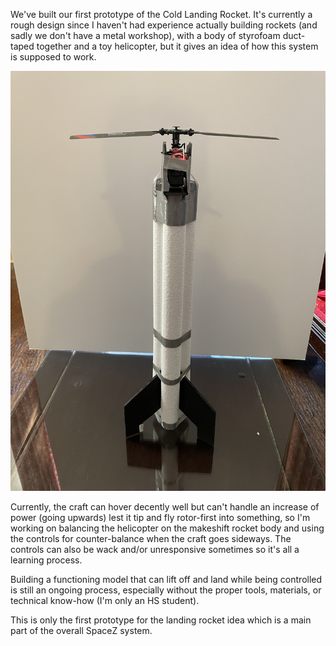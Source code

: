 We've built our first prototype of the Cold Landing Rocket. It's currently a rough design since I haven't had experience actually building rockets (and sadly we don't have a metal workshop), with a body of styrofoam duct-taped together and a toy helicopter, but it gives an idea of how this system is supposed to work. 

<img src="https://github.com/danjulsj/rotor-image-stuff/blob/main/IMG_9131.JPG"/>

Currently, the craft can hover decently well but can't handle an increase of power (going upwards) lest it tip and fly rotor-first into something, so I'm working on balancing the helicopter on the makeshift rocket body and using the controls for counter-balance when the craft goes sideways. The controls can also be wack and/or unresponsive sometimes so it's all a learning process. 

Building a functioning model that can lift off and land while being controlled is still an ongoing process, especially without the proper tools, materials, or technical know-how (I'm only an HS student). 

This is only the first prototype for the landing rocket idea which is a main part of the overall SpaceZ system.
